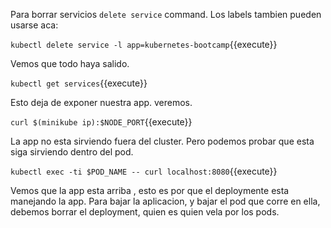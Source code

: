 Para borrar servicios  `delete service` command. Los labels tambien pueden usarse aca:

`kubectl delete service -l app=kubernetes-bootcamp`{{execute}}

Vemos que todo haya salido.

`kubectl get services`{{execute}}

Esto deja de exponer nuestra app. veremos.

`curl $(minikube ip):$NODE_PORT`{{execute}}

La app no esta sirviendo fuera del cluster. Pero podemos probar que esta siga sirviendo dentro del pod.

`kubectl exec -ti $POD_NAME -- curl localhost:8080`{{execute}}

Vemos que la app esta arriba , esto es por que el deploymente esta manejando la app. Para bajar la aplicacion, y bajar el pod que corre en ella, debemos borrar el deployment, quien es quien vela por los pods. 
